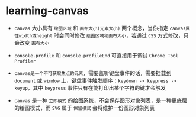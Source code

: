 # learning-canvas

- `canvas` 大小具有 `绘图区域` 和 `画布大小(元素大小)` 两个概念，当你指定 `canvas属性width或height` 时会同时修改 `绘图区域和画布大小`，若通过 `CSS` 方式修改，只会改变 `画布大小`

- `console.profile` 和 `console.profileEnd` 可直接用于调试 `Chrome Tool Profiler`

- `canvas是一个不可获取焦点的元素`，需要监听键盘事件的话，需要挂载到 `document` 或 `window` 上，键盘事件触发顺序：`keydown -> keypress -> keyup`，其中 `keypress` 事件只有在能打印出某个字符的键才会触发

- `canvas` 是一种 `立即模式` 的绘图系统，不会保存图形对象列表，是一种更底层的绘图模式，而 `SVG` 属于 `保留模式` 会将维护一份图形对象列表